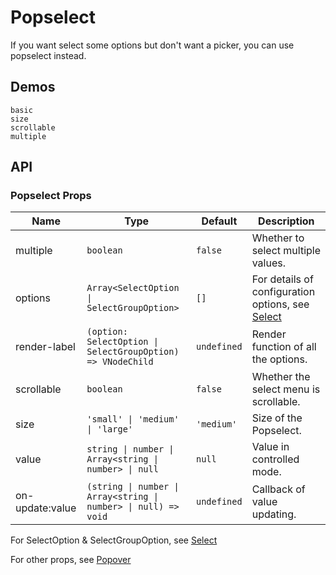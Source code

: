 # Popselect

If you want select some options but don't want a picker, you can use popselect instead.

## Demos

```demo
basic
size
scrollable
multiple
```

## API

### Popselect Props

| Name | Type | Default | Description |
| --- | --- | --- | --- |
| multiple | `boolean` | `false` | Whether to select multiple values. |
| options | `Array<SelectOption \| SelectGroupOption>` | `[]` | For details of configuration options, see [Select](select#SelectOption-Type) |
| render-label | `(option: SelectOption \| SelectGroupOption) => VNodeChild` | `undefined` | Render function of all the options. |
| scrollable | `boolean` | `false` | Whether the select menu is scrollable. |
| size | `'small' \| 'medium' \| 'large'` | `'medium'` | Size of the Popselect. |
| value | `string \| number \| Array<string \| number> \| null` | `null` | Value in controlled mode. |
| on-update:value | `(string \| number \| Array<string \| number> \| null) => void` | `undefined` | Callback of value updating. |

For SelectOption & SelectGroupOption, see [Select](select#SelectOption-Type)

For other props, see [Popover](popover#Props)
